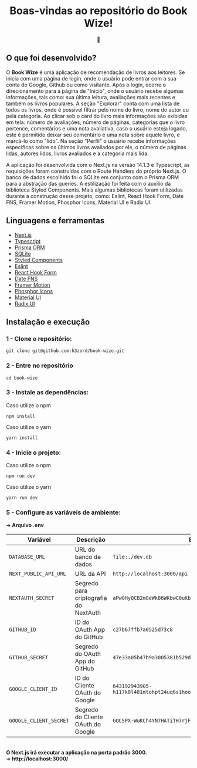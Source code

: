 <h1 align="center">Boas-vindas ao repositório do Book Wize!</h1>
<div align="center">📖</div>

## O que foi desenvolvido?

O <strong>Book Wize</strong> é uma aplicação de recomendação de livros aos leitores. Se inicia com uma página de login, onde o usuário pode entrar com a sua conta do Google, Github ou como visitante.
Após o login, ocorre o direcionamento para a página de "Início", onde o usuário recebe algumas informações, tais como: sua última leitura, avaliações mais recentes e também os livros populares. A seção
"Explorar" conta com uma lista de todos os livros, onde é possível filtrar pelo nome do livro, nome do autor ou pela categoria. Ao clicar sob o card do livro mais informações são exibidas em tela: número de avaliações, número de páginas, categorias que o livro pertence, comentários e uma nota avaliativa, caso o usuário esteja logado, este é permitido deixar seu comentário e uma nota sobre aquele livro, e marcá-lo como "lido". Na seção "Perfil" o usuário recebe informações específicas sobre os últimos livros avaliados por ele, o número de páginas lidas, autores lidos, livros avaliados e a categoria mais lida.

A aplicação foi desenvolvida com o Next.js na versão 14.1.3 e Typescript, as requisições foram construídas com o Route Handlers do próprio Next.js. O banco de dados escolhido foi o SQLite em conjunto com o Prisma ORM para a abstração das queries. A estilização foi feita com o auxílio da biblioteca Styled Components. Mais algumas bibliotecas foram utilizadas durante a construção desse projeto, como: Eslint, React Hook Form, Date FNS, Framer Motion, Phosphor Icons, Material UI e Radix UI.

## Linguagens e ferramentas

- [Next.js](https://nextjs.org/)
- [Typescript](https://www.typescriptlang.org/)
- [Prisma ORM](https://www.prisma.io/)
- [SQLite](https://www.sqlite.org/)
- [Styled Components](https://styled-components.com/)
- [Eslint](https://eslint.org/)
- [React Hook Form](https://react-hook-form.com/)
- [Date FNS](https://date-fns.org/)
- [Framer Motion](https://www.framer.com/motion/)
- [Phosphor Icons](https://phosphoricons.com/)
- [Material UI](https://mui.com/material-ui/)
- [Radix UI](https://www.radix-ui.com/)

## Instalação e execução

### 1 - Clone o repositório:
```
git clone git@github.com:h3zord/book-wize.git
```

### 2 - Entre no repositório
```
cd book-wize
```

### 3 - Instale as dependências:
Caso utilize o npm
```
npm install
```
Caso utilize o yarn
```
yarn install
```

### 4 - Inicie o projeto:
Caso utilize o npm
```
npm run dev
```
Caso utilize o yarn
```
yarn run dev
```

### 5 - Configure as variáveis de ambiente:
➜ <strong>Arquivo .env</strong>

<table>
  <thead>
    <tr>
      <th>Variável</th>
      <th style="width: 400px;">Descrição</th>
      <th>Exemplo</th>
    </tr>
  </thead>
  <tbody>
    <tr>
      <td><code>DATABASE_URL</code></td>
      <td>URL do banco de dados</td>
      <td><code>file:./dev.db</code></td>
    </tr>
    <tr>
      <td><code>NEXT_PUBLIC_API_URL</code></td>
      <td>URL da API</td>
      <td><code>http://localhost:3000/api</code></td>
    </tr>
    <tr>
      <td><code>NEXTAUTH_SECRET</code></td>
      <td>Segredo para criptografia do NextAuth</td>
      <td><code>aPw0HyQCB2m8eWk86WKbwC0uKbDxCh+X6eE3Pt3luF4=</code></td>
    </tr>
    <tr>
      <td><code>GITHUB_ID</code></td>
      <td>ID do OAuth App do GitHub</td>
      <td><code>c27b67ffb7a0525d73c8</code></td>
    </tr>
    <tr>
      <td><code>GITHUB_SECRET</code></td>
      <td>Segredo do OAuth App do GitHub</td>
      <td><code>47e33a05b47b9a3005381b529d5d9e41efb9e745</code></td>
    </tr>
    <tr>
      <td><code>GOOGLE_CLIENT_ID</code></td>
      <td>ID do Cliente OAuth do Google</td>
      <td><code>643192943905-h117k0l481mtohpt24uq6s1hooj92em3.apps.googleusercontent.com</code></td>
    </tr>
    <tr>
      <td><code>GOOGLE_CLIENT_SECRET</code></td>
      <td>Segredo do Cliente OAuth do Google</td>
      <td><code>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</code></td>
    </tr>
  </tbody>
</table>

<br/>
<strong>O Next.js irá executar a aplicação na porta padrão 3000.</strong>
<br/>
➜ <strong>http://localhost:3000/</strong>

